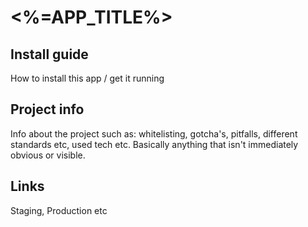 # <%=APP_TITLE%>

## Install guide

How to install this app / get it running


## Project info 

Info about the project such as: whitelisting, gotcha's, pitfalls, different standards etc, used tech etc. Basically anything that isn't immediately obvious or visible.


## Links

Staging, Production etc